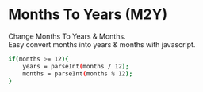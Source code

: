 # Months To Years (M2Y)
Change Months To Years &amp; Months.  
Easy convert months into years &amp; months with javascript.   
```sh
if(months >= 12){
    years = parseInt(months / 12);
    months = parseInt(months % 12);
}
```